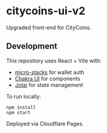 # citycoins-ui-v2

Upgraded front-end for CityCoins.

## Development

This repository uses React + Vite with:

- [micro-stacks](https://micro-stacks.dev/) for wallet auth
- [Chakra UI](https://chakra-ui.com/) for components
- [Jotai](https://jotai.org/) for state management

To run locally:

```
npm install
npm start
```

Deployed via Cloudflare Pages.

